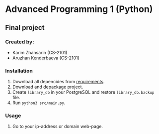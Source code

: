 # Advanced Programming 1 (Python)
## Final project
### Created by:
- Karim Zhansarin (CS-2101)
- Aruzhan Kenderbaeva (CS-2101)

### Installation
1) Download all depencides from [requirements](requirements.txt).
2) Download and depackage project.
3) Create `library_db` in your PostgreSQL and restore `library_db.backup` file.
4) Run `python3 src/main.py`.

### Usage
1) Go to your ip-address or domain web-page.